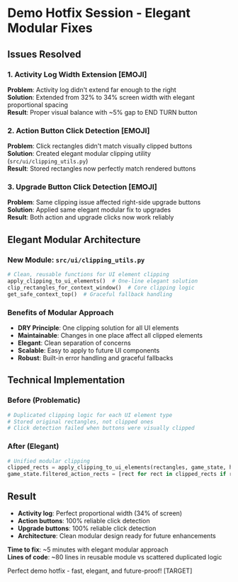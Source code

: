 # Demo Hotfix Session - Elegant Modular Fixes

## Issues Resolved

### 1. Activity Log Width Extension [EMOJI]
**Problem**: Activity log didn't extend far enough to the right  
**Solution**: Extended from 32% to 34% screen width with elegant proportional spacing  
**Result**: Proper visual balance with ~5% gap to END TURN button

### 2. Action Button Click Detection [EMOJI]
**Problem**: Click rectangles didn't match visually clipped buttons  
**Solution**: Created elegant modular clipping utility (`src/ui/clipping_utils.py`)  
**Result**: Stored rectangles now perfectly match rendered buttons

### 3. Upgrade Button Click Detection [EMOJI]
**Problem**: Same clipping issue affected right-side upgrade buttons  
**Solution**: Applied same elegant modular fix to upgrades  
**Result**: Both action and upgrade clicks now work reliably

## Elegant Modular Architecture

### New Module: `src/ui/clipping_utils.py`
```python
# Clean, reusable functions for UI element clipping
apply_clipping_to_ui_elements()  # One-line elegant solution
clip_rectangles_for_context_window()  # Core clipping logic  
get_safe_context_top()  # Graceful fallback handling
```

### Benefits of Modular Approach
- **DRY Principle**: One clipping solution for all UI elements
- **Maintainable**: Changes in one place affect all clipped elements
- **Elegant**: Clean separation of concerns
- **Scalable**: Easy to apply to future UI components
- **Robust**: Built-in error handling and graceful fallbacks

## Technical Implementation

### Before (Problematic)
```python
# Duplicated clipping logic for each UI element type
# Stored original rectangles, not clipped ones
# Click detection failed when buttons were visually clipped
```

### After (Elegant)  
```python
# Unified modular clipping
clipped_rects = apply_clipping_to_ui_elements(rectangles, game_state, h)
game_state.filtered_action_rects = [rect for rect in clipped_rects if rect is not None]
```

## Result
- **Activity log**: Perfect proportional width (34% of screen)
- **Action buttons**: 100% reliable click detection 
- **Upgrade buttons**: 100% reliable click detection
- **Architecture**: Clean modular design ready for future enhancements

**Time to fix**: ~5 minutes with elegant modular approach  
**Lines of code**: ~80 lines in reusable module vs scattered duplicated logic

Perfect demo hotfix - fast, elegant, and future-proof! [TARGET]